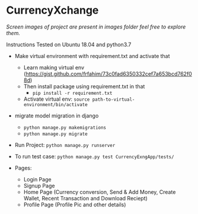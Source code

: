 # CurrencyXchange

*Screen images of project are present in images folder feel free to explore them.*

Instructions Tested on Ubuntu 18.04 and python3.7

- Make virtual environment with requirement.txt and activate that
   - Learn making virtual env (https://gist.github.com/frfahim/73c0fad6350332cef7a653bcd762f08d)
   - Then install package using requirement.txt in that
      - ```pip install -r requirement.txt```
   - Activate virtual env: ```source path-to-virtual-environment/bin/activate```
   
- migrate model migration in django
   - ```python manage.py makemigrations```
   - ```python manage.py migrate```

- Run Project: ```python manage.py runserver```

- To run test case: ```python manage.py test CurrencyExngApp/tests/```
- Pages:
  - Login Page
  - Signup Page
  - Home Page (Currency conversion, Send & Add Money, Create Wallet, Recent Transaction and Download Reciept)
  - Profile Page (Profile Pic and other details)

   
